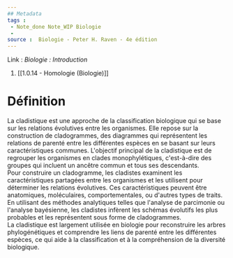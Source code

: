 ```yaml
---
## Metadata
tags : 
 - Note_done Note_WIP Biologie
 - 
source :  Biologie - Peter H. Raven - 4e édition
---
```


Link :
_Biologie : Introduction_
1. [[1.0.14 - Homologie (Biologie)]]

# Définition
La cladistique est une approche de la classification biologique qui se base sur les relations évolutives entre les organismes. Elle repose sur la construction de cladogrammes, des diagrammes qui représentent les relations de parenté entre les différentes espèces en se basant sur leurs caractéristiques communes. L'objectif principal de la cladistique est de regrouper les organismes en clades monophylétiques, c'est-à-dire des groupes qui incluent un ancêtre commun et tous ses descendants.
\
Pour construire un cladogramme, les cladistes examinent les caractéristiques partagées entre les organismes et les utilisent pour déterminer les relations évolutives. Ces caractéristiques peuvent être anatomiques, moléculaires, comportementales, ou d'autres types de traits. En utilisant des méthodes analytiques telles que l'analyse de parcimonie ou l'analyse bayésienne, les cladistes infèrent les schémas évolutifs les plus probables et les représentent sous forme de cladogrammes.
\
La cladistique est largement utilisée en biologie pour reconstruire les arbres phylogénétiques et comprendre les liens de parenté entre les différentes espèces, ce qui aide à la classification et à la compréhension de la diversité biologique.